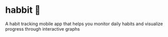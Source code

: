 # habbit 🐰
A habit tracking mobile app that helps you monitor daily habits and visualize progress through interactive graphs
